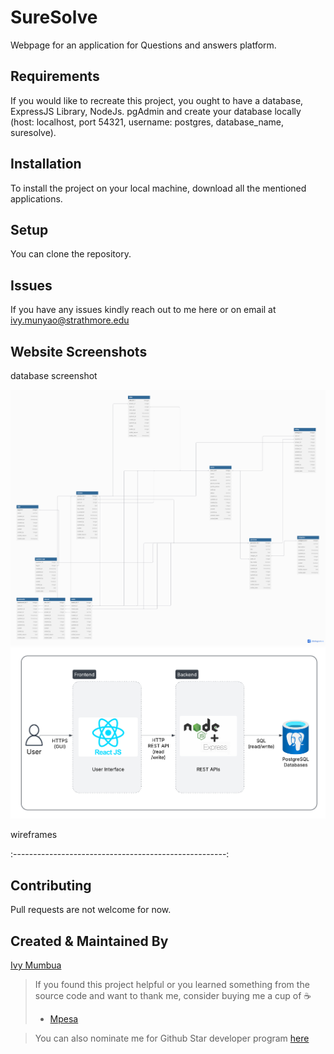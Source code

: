 # SureSolve


Webpage for an application for Questions and answers platform.

## Requirements
If you would like to recreate this project, you ought to have a database, ExpressJS Library, NodeJs. pgAdmin and create your database locally (host: localhost, port 54321, username: postgres, database_name, suresolve).

## Installation

To install the project on your local machine, download all the mentioned applications.

## Setup
You can clone the repository. 

## Issues
If you have any issues kindly reach out to me here or on email at ivy.munyao@strathmore.edu

## Website Screenshots


database screenshot

![er diagram](<images/final database .png>)
![High Level SystemDiagram](<images/Suresolve HLSD.png>)

wireframes



:-----------------------------------------------------:


## Contributing
Pull requests are not welcome for now. 

## Created & Maintained By
[Ivy Mumbua](https://github.com/ivyanneh)


> If you found this project helpful or you learned something from the source code and want to thank me, consider buying me a cup of :coffee:
>
> * [Mpesa](https://paypal.me/KenMusembi/)

> You can also nominate me for Github Star developer program  [here](https://stars.github.com/nominate)
